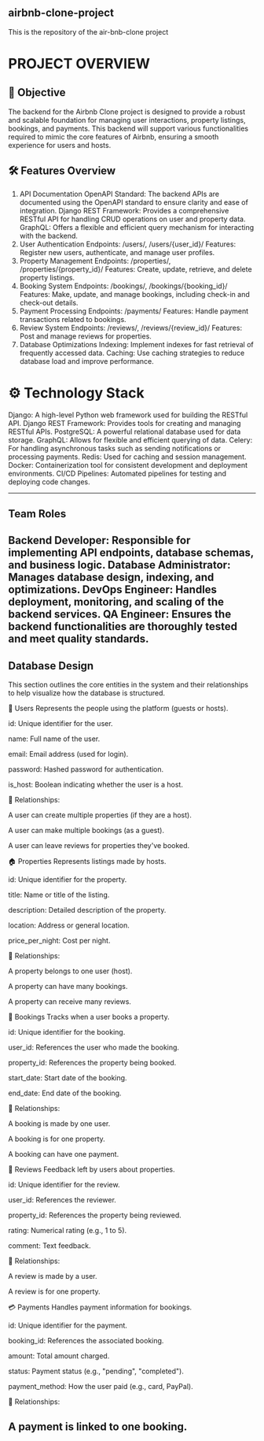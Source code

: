 ## airbnb-clone-project
This is the repository of the air-bnb-clone project

# PROJECT OVERVIEW

## 🚀 Objective
The backend for the Airbnb Clone project is designed to provide a robust and scalable foundation for managing user interactions, property listings, bookings, and payments. This backend will support various functionalities required to mimic the core features of Airbnb, ensuring a smooth experience for users and hosts.

## 🛠️ Features Overview
1. API Documentation
OpenAPI Standard: The backend APIs are documented using the OpenAPI standard to ensure clarity and ease of integration.
Django REST Framework: Provides a comprehensive RESTful API for handling CRUD operations on user and property data.
GraphQL: Offers a flexible and efficient query mechanism for interacting with the backend.
2. User Authentication
Endpoints: /users/, /users/{user_id}/
Features: Register new users, authenticate, and manage user profiles.
3. Property Management
Endpoints: /properties/, /properties/{property_id}/
Features: Create, update, retrieve, and delete property listings.
4. Booking System
Endpoints: /bookings/, /bookings/{booking_id}/
Features: Make, update, and manage bookings, including check-in and check-out details.
5. Payment Processing
Endpoints: /payments/
Features: Handle payment transactions related to bookings.
6. Review System
Endpoints: /reviews/, /reviews/{review_id}/
Features: Post and manage reviews for properties.
7. Database Optimizations
Indexing: Implement indexes for fast retrieval of frequently accessed data.
Caching: Use caching strategies to reduce database load and improve performance.

#  ⚙️ Technology Stack
Django: A high-level Python web framework used for building the RESTful API.
Django REST Framework: Provides tools for creating and managing RESTful APIs.
PostgreSQL: A powerful relational database used for data storage.
GraphQL: Allows for flexible and efficient querying of data.
Celery: For handling asynchronous tasks such as sending notifications or processing payments.
Redis: Used for caching and session management.
Docker: Containerization tool for consistent development and deployment environments.
CI/CD Pipelines: Automated pipelines for testing and deploying code changes.


---
##  Team Roles
Backend Developer: Responsible for implementing API endpoints, database schemas, and business logic. Database Administrator: Manages database design, indexing, and optimizations. DevOps Engineer: Handles deployment, monitoring, and scaling of the backend services. QA Engineer: Ensures the backend functionalities are thoroughly tested and meet quality standards.
---

##  Database Design 
This section outlines the core entities in the system and their relationships to help visualize how the database is structured.

🧑 Users Represents the people using the platform (guests or hosts).

id: Unique identifier for the user.

name: Full name of the user.

email: Email address (used for login).

password: Hashed password for authentication.

is_host: Boolean indicating whether the user is a host.

📌 Relationships:

A user can create multiple properties (if they are a host).

A user can make multiple bookings (as a guest).

A user can leave reviews for properties they've booked.

🏠 Properties Represents listings made by hosts.

id: Unique identifier for the property.

title: Name or title of the listing.

description: Detailed description of the property.

location: Address or general location.

price_per_night: Cost per night.

📌 Relationships:

A property belongs to one user (host).

A property can have many bookings.

A property can receive many reviews.

📅 Bookings Tracks when a user books a property.

id: Unique identifier for the booking.

user_id: References the user who made the booking.

property_id: References the property being booked.

start_date: Start date of the booking.

end_date: End date of the booking.

📌 Relationships:

A booking is made by one user.

A booking is for one property.

A booking can have one payment.

📝 Reviews Feedback left by users about properties.

id: Unique identifier for the review.

user_id: References the reviewer.

property_id: References the property being reviewed.

rating: Numerical rating (e.g., 1 to 5).

comment: Text feedback.

📌 Relationships:

A review is made by a user.

A review is for one property.

💳 Payments Handles payment information for bookings.

id: Unique identifier for the payment.

booking_id: References the associated booking.

amount: Total amount charged.

status: Payment status (e.g., "pending", "completed").

payment_method: How the user paid (e.g., card, PayPal).

📌 Relationships:

A payment is linked to one booking. 
---